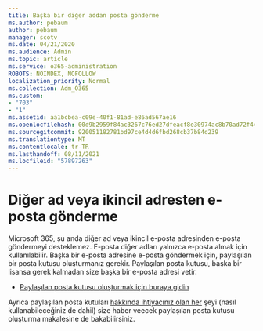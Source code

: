 ```yaml
---
title: Başka bir diğer addan posta gönderme
ms.author: pebaum
author: pebaum
manager: scotv
ms.date: 04/21/2020
ms.audience: Admin
ms.topic: article
ms.service: o365-administration
ROBOTS: NOINDEX, NOFOLLOW
localization_priority: Normal
ms.collection: Adm_O365
ms.custom:
- "703"
- "1"
ms.assetid: aa1bcbea-c09e-40f1-81ad-e86ad567ae16
ms.openlocfilehash: 00d9b2959f84ac3267c76ed27dfeacf8e30974ac8b70ad72f444a9e87c6ea5be
ms.sourcegitcommit: 920051182781bd97ce4d4d6fbd268cb37b84d239
ms.translationtype: MT
ms.contentlocale: tr-TR
ms.lasthandoff: 08/11/2021
ms.locfileid: "57897263"
---
```

# <a name="send-email-from-an-alias-or-secondary-address"></a>Diğer ad veya ikincil adresten e-posta gönderme

Microsoft 365, şu anda diğer ad veya ikincil e-posta adresinden e-posta göndermeyi desteklemez. E-posta diğer adları yalnızca e-posta almak için kullanılabilir. Başka bir e-posta adresine e-posta göndermek için, paylaşılan bir posta kutusu oluşturmanız gerekir. Paylaşılan posta kutusu, başka bir lisansa gerek kalmadan size başka bir e-posta adresi vetir.
  
- [Paylaşılan posta kutusu oluşturmak için buraya gidin](https://portal.office.com/AdminPortal/Home#/AssistedGuide/addemailoptions)

Ayrıca paylaşılan posta kutuları [hakkında ihtiyacınız olan her](https://docs.microsoft.com/microsoft-365/admin/email/create-a-shared-mailbox) şeyi (nasıl kullanabileceğiniz de dahil) size haber veecek paylaşılan posta kutusu oluşturma makalesine de bakabilirsiniz.
